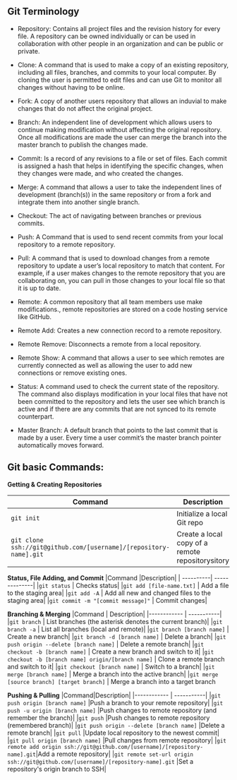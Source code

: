 ## Git Terminology 
- Repository:
Contains all project files and the revision history for every file. A repository can be owned individually or can be used in collaboration with other people in an organization and can be public or private.

- Clone:
A command that is used to make a copy of an existing repository, including all files, branches, and commits to your local computer. By cloning the user is permitted to edit files and can use Git to monitor all changes without having to be online. 
 
- Fork:
A copy of another users repository that allows an induvial to make changes that do not affect the original project.
 
- Branch:
An independent line of development which allows users to continue making modification without affecting the original repository. Once all modifications are made the user can merge the branch into the master branch to publish the changes made. 

- Commit:
Is a record of any revisions to a file or set of files.  Each commit is assigned a hash that helps in identifying the specific changes, when they changes were made, and who created the changes. 

- Merge:
A command that allows a user to take the independent lines of development (branch(s)) in the same repository or from a fork and integrate them into another single branch.

- Checkout:
The act of navigating between branches or previous commits. 

- Push:
A Command that is used to send recent commits from your local repository to a remote repository.

- Pull:
A command that is used to download changes from a remote repository to update a user’s local repository to match that content. For example, if a user makes changes to the remote repository that you are collaborating on, you can pull in those changes to your local file so that it is up to date.  

- Remote:
A common repository that all team members use make modifications., remote repositories are stored on a code hosting service like GitHub. 

- Remote Add:
Creates a new connection record to a remote repository.

- Remote Remove: 
Disconnects a remote from a local repository. 

- Remote Show: 
A command that allows a user to see which remotes are currently connected as well as allowing the user to add new connections or remove existing ones. 

- Status:
A command used to check the current state of the repository. The command also displays modification in your local files that have not been committed to the repository and lets the user see which branch is active and if there are any commits that are not synced to its remote counterpart. 

- Master Branch:
A default branch that points to the last commit that is made by a user. Every time a user commit’s the master branch pointer automatically moves forward. 



## Git basic Commands:

**Getting & Creating Repositories**

 | Command   | Description   |
 | ----------| --------------|
 | ```git init```  | Initialize a local Git repo |
 | ```git clone ssh://git@github.com/[username]/[repository-name].git```   | Create a local copy of a remote repositorysitory |



**Status, File Adding, and Commit**
|Command	|Description|
| ----------| --------------|
|```git status```	| Checks status|
|```git add [file-name.txt]```	| Add a file to the staging area|
|```git add -A```	| Add all new and changed files to the staging area|
|```git commit -m "[commit message]"```	| Commit changes|



**Branching & Merging**
|Command | Description|
|------------ | -----------|
|```git branch``` |	List branches (the asterisk denotes the current branch)|
|```git branch -a```	| List all branches (local and remote)|
|```git branch [branch name]```	| Create a new branch|
|```git branch -d [branch name]``` |	Delete a branch|
|```git push origin --delete [branch name]``` |	Delete a remote branch|
|```git checkout -b [branch name]```	| Create a new branch and switch to it|
|```git checkout -b [branch name] origin/[branch name]```	| Clone a remote branch and switch to it|
|```git checkout [branch name]```	| Switch to a branch|
|```git merge [branch name]``` |	Merge a branch into the active branch|
|```git merge [source branch] [target branch]```	| Merge a branch into a target branch



**Pushing & Pulling**
|Command|Description|
|------------ | -----------|
|```git push origin [branch name]```	|Push a branch to your remote repository|
|```git push -u origin [branch name]```	|Push changes to remote repository (and remember the branch)|
|```git push```	|Push changes to remote repository (remembered branch)|
|```git push origin --delete [branch name]```	|Delete a remote branch|
|```git pull```	|Update local repository to the newest commit|
|```git pull origin [branch name]```	|Pull changes from remote repository|
|```git remote add origin ssh://git@github.com/[username]/[repository-name].git```|Add a remote repository|
|```git remote set-url origin ssh://git@github.com/[username]/[repository-name].git```	|Set a repository's origin branch to SSH|

 
